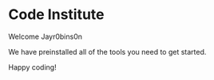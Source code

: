 # Code Institute

Welcome Jayr0bins0n

We have preinstalled all of the tools you need to get started.

Happy coding!
